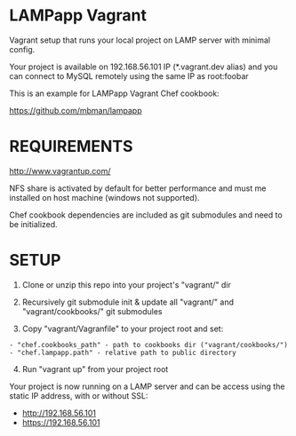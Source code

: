 LAMPapp Vagrant
===============

Vagrant setup that runs your local project on LAMP server with minimal config.

Your project is available on 192.168.56.101 IP (*.vagrant.dev alias)
and you can connect to MySQL remotely using the same IP as root:foobar


This is an example for LAMPapp Vagrant Chef cookbook:

  https://github.com/mbman/lampapp

REQUIREMENTS
============

  http://www.vagrantup.com/

NFS share is activated by default for better performance and must me installed on host machine (windows not supported).

Chef cookbook dependencies are included as git submodules and need to be initialized.

SETUP
=====

  1. Clone or unzip this repo into your project's "vagrant/" dir
  
  2. Recursively git submodule init & update all "vagrant/" and "vagrant/cookbooks/" git submodules
  
  3. Copy "vagrant/Vagranfile" to your project root and set:

    - "chef.cookbooks_path" - path to cookbooks dir ("vagrant/cookbooks/")
    - "chef.lampapp.path" - relative path to public directory
  
  4. Run "vagrant up" from your project root


Your project is now running on a LAMP server and can be access using
the static IP address, with or without SSL:
    
  - http://192.168.56.101 
  - https://192.168.56.101 